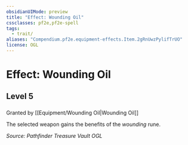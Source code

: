 ```yaml
---
obsidianUIMode: preview
title: "Effect: Wounding Oil"
cssclasses: pf2e,pf2e-spell
tags:
  - trait/
aliases: "Compendium.pf2e.equipment-effects.Item.2gRnUwzPylifTrUO"
license: OGL
---
```

# Effect: Wounding Oil
## Level 5
### 






Granted by [[Equipment/Wounding Oil|Wounding Oil]]

The selected weapon gains the benefits of the _wounding_ rune.

*Source: Pathfinder Treasure Vault*
*OGL*